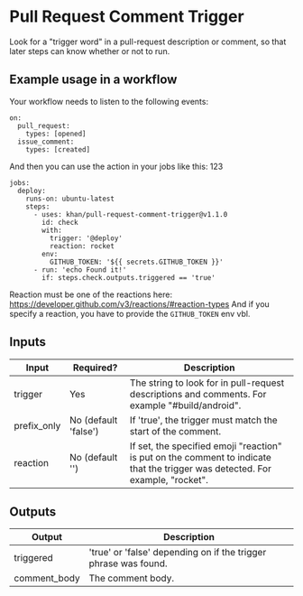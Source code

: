 # Pull Request Comment Trigger

Look for a "trigger word" in a pull-request description or comment, so that later steps can know whether or not to run.

<!-- TODO release workflow-preprocessor This is most useful in tandem with [workflow-preprocessor], so that you don't have to be writing a ton of `if`s all down the line. -->

## Example usage in a workflow

Your workflow needs to listen to the following events:
```
on:
  pull_request:
    types: [opened]
  issue_comment:
    types: [created]
```

And then you can use the action in your jobs like this:  123

```
jobs:
  deploy:
    runs-on: ubuntu-latest
    steps:
      - uses: khan/pull-request-comment-trigger@v1.1.0
        id: check
        with:
          trigger: '@deploy'
          reaction: rocket
        env:
          GITHUB_TOKEN: '${{ secrets.GITHUB_TOKEN }}'
      - run: 'echo Found it!'
        if: steps.check.outputs.triggered == 'true'
```

Reaction must be one of the reactions here: https://developer.github.com/v3/reactions/#reaction-types
And if you specify a reaction, you have to provide the `GITHUB_TOKEN` env vbl.

## Inputs

| Input | Required? | Description |
| ----- | --------- | ----------- |
| trigger | Yes | The string to look for in pull-request descriptions and comments. For example "#build/android". |
| prefix_only | No (default 'false') | If 'true', the trigger must match the start of the comment. |
| reaction | No (default '') | If set, the specified emoji "reaction" is put on the comment to indicate that the trigger was detected. For example, "rocket". |


## Outputs

| Output | Description |
| ------ | ----------- |
| triggered | 'true' or 'false' depending on if the trigger phrase was found. |
| comment_body | The comment body. |
